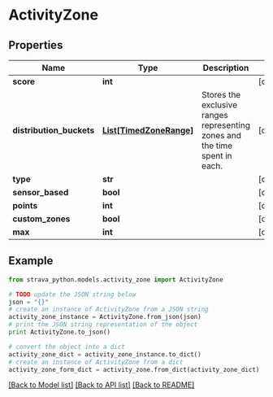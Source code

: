 # ActivityZone


## Properties
Name | Type | Description | Notes
------------ | ------------- | ------------- | -------------
**score** | **int** |  | [optional] 
**distribution_buckets** | [**List[TimedZoneRange]**](TimedZoneRange.md) | Stores the exclusive ranges representing zones and the time spent in each. | [optional] 
**type** | **str** |  | [optional] 
**sensor_based** | **bool** |  | [optional] 
**points** | **int** |  | [optional] 
**custom_zones** | **bool** |  | [optional] 
**max** | **int** |  | [optional] 

## Example

```python
from strava_python.models.activity_zone import ActivityZone

# TODO update the JSON string below
json = "{}"
# create an instance of ActivityZone from a JSON string
activity_zone_instance = ActivityZone.from_json(json)
# print the JSON string representation of the object
print ActivityZone.to_json()

# convert the object into a dict
activity_zone_dict = activity_zone_instance.to_dict()
# create an instance of ActivityZone from a dict
activity_zone_form_dict = activity_zone.from_dict(activity_zone_dict)
```
[[Back to Model list]](../README.md#documentation-for-models) [[Back to API list]](../README.md#documentation-for-api-endpoints) [[Back to README]](../README.md)


